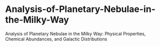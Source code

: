 # Analysis-of-Planetary-Nebulae-in-the-Milky-Way
Analysis of Planetary Nebulae in the Milky Way: Physical Properties, Chemical Abundances, and Galactic Distributions
